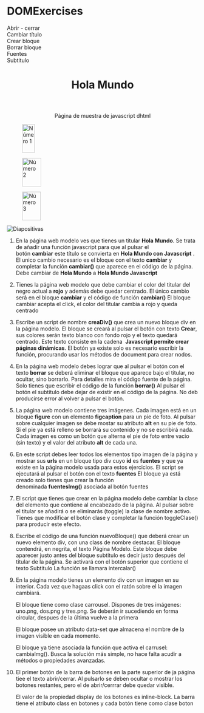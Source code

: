 # DOMExercises

<!doctype html>

<html>

<head>

<meta charset="utf-8">

<title>Muestra 1 para ejarcicios dhtml</title>


</head>

<body>

<section class="botones">

<div onclick="toggle()" class="boton">Abrir - cerrar</div>

<div onclick="cambiar()" class="boton">Cambiar título</div>

<div onclick="crearDiv()" class="boton">Crear bloque</div>

<div onclick="borrarDiv()" class="boton">Borrar bloque</div>

<div onclick="fuentesImg()" class="boton">Fuentes</div>

<div onclick="intercalar()" class="boton">Subtitulo</div>

</section>

<header>

<h1 id="titular" onclick="togleClase()">Hola Mundo</h1>

</header>

<div id="subtitulo" style="text-align:center">Página de muestra de javascript dhtml</div>

<div class="paneles">

<figure onclick="ponerPie(this)"><img src="../imgs/uno.png" width="33" height="75" alt="Número 1" />

<figcaption></figcaption>

</figure>

<figure onclick="ponerPie(this)"><img src="../imgs/dos.png" width="50" height="75" alt="Número 2" />

<figcaption></figcaption>

</figure>

<figure onclick="ponerPie(this)"><img src="../imgs/tres.png" width="49" height="75" alt="Número 3" />

<figcaption></figcaption>

</figure>

</div>

<div id="fuentes"></div>

<div class="carrusel" data-img="0" onclick="cambiaImg()">

<img src="../imgs/uno.png" alt="Diapositivas" id="diapo">

</div>

</body>


</html>

1. En la página web modelo ves que tienes un titular **Hola Mundo**. Se trata de añadir una función javascript para que al pulsar el botón **cambiar** este título se convierta en **Hola Mundo con Javascript** . El unico cambio necesario es el bloque con el texto **cambiar** y  completar la función **cambiar()** que aparece en el código de la página.
	Debe cambiar de **Hola Mundo** a **Hola Mundo Javascript**

2. Tienes la página web modelo que debe cambiar el color del titular del negro actual a **rojo** y además debe quedar centrado. El único cambio será en el bloque **cambiar** y el código de función **cambiar()**
	El bloque cambiar acepta el click, el color del titular cambia a rojo y queda centrado

3. Escribe un script de nombre **creaDiv()** que crea un nuevo bloque div en la página modelo. El bloque se creará al pulsar el botón con texto **Crear**, sus colores serán texto blanco con fondo rojo y el texto quedará centrado. Este texto consiste en la cadena  **Javascript permite crear páginas dinámicas**.
	El botón ya existe solo es necesario escribir la función, procurando usar los métodos de document para crear nodos.
	
4. En la página web modelo debes lograr que al pulsar el botón con el texto **borrar** se deberá eliminar el bloque que aparece bajo el titular, no ocultar, sino borrarlo. Para detalles mira el código fuente de la página. Solo tienes que escribir el código de la función **borrar()**
	Al pulsar el botón el subtítulo debe dejar de existir en el código de la página. No deb producirse error al volver a pulsar el botón.

5. La página web modelo contiene tres imágenes. Cada imagen está en un bloque **figure** con un elemento **figcaption** para un pie de foto. Al pulsar sobre cualquier imagen se debe mostar su atributo **alt** en su pie de foto. Si el pie ya está relleno se borrará su contenido y no se escribirá nada.
	Cada imagen es como un botón que alterna el pie de foto entre vacio (sin texto) y el valor del atributo **alt** de cada una.  
	
6. En este script debes leer todos los elementos tipo imagen de la página y mostrar sus **urls** en un bloque tipo div cuyo **id** es **fuentes** y que ya existe en la página modelo usada para estos ejercicios. El script se ejecutará al pulsar el botón con el texto **fuentes**
	El bloque ya está creado solo tienes que crear la función denominada **fuentesImg()** asociada al botón fuentes

7. El script que tienes que crear en la página modelo debe cambiar la clase del elemento que contiene al encabezado de la página. Al pulsar sobre el titular se añadirá o se eliminarás (toggle) la clase de nombre activo.
	Tienes que modificar el botón clase y completar la función toggleClase() para producir este efecto.

8. Escribe el código de una función nuevoBloque() que deberá crear un nuevo elemento div, con una class de nombre destacar. El bloque contendrá, en negrita, el texto Página Modelo. Este bloque debe aparecer justo antes del bloque subtitulo es decir justo después del titular de la página. Se activará con el botón superior que contiene el texto Subtitulo
	La función se llamara intercalar()

9. En la página modelo tienes un elemento div con un imagen en su interior. Cada vez que hagaas click con el ratón sobre el la imagen cambiará.
	
	El bloque tiene como clase carrousel. Dispones de tres imágenes: uno.png, dos.png y tres.png. Se deberán ir sucediendo en forma circular, despues de la última vuelve a la primera
	
	El bloque posee un atributo data-set que almacena el nombre de la imagen visible en cada momento.
	
	El bloque ya tiene asociada la función que activa el carrusel: cambiaImg(). Busca la solución más simple, no hace falta acudir a métodos o propiedades avanzadas.
 
10. El primer botón de la barra de botones en la parte superior de ja página tiee el texto abrir/cerrar. Al pulsarlo se deben ocultar o mostrar los botones restantes, pero el de abrir/cerrrar debe quedar visible.
	
	El valor de la propiedad display de los botones es inline-block. La barra tiene el atributo class en botones y cada botón tiene como clase boton
